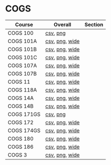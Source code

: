# COGS

| Course | Overall | Section |
| ------ | ------- | ------- |
| COGS 100 | [csv](https://github.com/UCSD-Historical-Enrollment-Data/2024Summer1/blob/main/overall/COGS%20100.csv), [png](https://raw.githubusercontent.com/UCSD-Historical-Enrollment-Data/2024Summer1/main/plot_overall/COGS%20100.png) |  |
| COGS 101A | [csv](https://github.com/UCSD-Historical-Enrollment-Data/2024Summer1/blob/main/overall/COGS%20101A.csv), [png](https://raw.githubusercontent.com/UCSD-Historical-Enrollment-Data/2024Summer1/main/plot_overall/COGS%20101A.png), [wide](https://raw.githubusercontent.com/UCSD-Historical-Enrollment-Data/2024Summer1/main/plot_overall_wide/COGS%20101A.png) |  |
| COGS 101B | [csv](https://github.com/UCSD-Historical-Enrollment-Data/2024Summer1/blob/main/overall/COGS%20101B.csv), [png](https://raw.githubusercontent.com/UCSD-Historical-Enrollment-Data/2024Summer1/main/plot_overall/COGS%20101B.png), [wide](https://raw.githubusercontent.com/UCSD-Historical-Enrollment-Data/2024Summer1/main/plot_overall_wide/COGS%20101B.png) |  |
| COGS 101C | [csv](https://github.com/UCSD-Historical-Enrollment-Data/2024Summer1/blob/main/overall/COGS%20101C.csv), [png](https://raw.githubusercontent.com/UCSD-Historical-Enrollment-Data/2024Summer1/main/plot_overall/COGS%20101C.png), [wide](https://raw.githubusercontent.com/UCSD-Historical-Enrollment-Data/2024Summer1/main/plot_overall_wide/COGS%20101C.png) |  |
| COGS 107A | [csv](https://github.com/UCSD-Historical-Enrollment-Data/2024Summer1/blob/main/overall/COGS%20107A.csv), [png](https://raw.githubusercontent.com/UCSD-Historical-Enrollment-Data/2024Summer1/main/plot_overall/COGS%20107A.png), [wide](https://raw.githubusercontent.com/UCSD-Historical-Enrollment-Data/2024Summer1/main/plot_overall_wide/COGS%20107A.png) |  |
| COGS 107B | [csv](https://github.com/UCSD-Historical-Enrollment-Data/2024Summer1/blob/main/overall/COGS%20107B.csv), [png](https://raw.githubusercontent.com/UCSD-Historical-Enrollment-Data/2024Summer1/main/plot_overall/COGS%20107B.png), [wide](https://raw.githubusercontent.com/UCSD-Historical-Enrollment-Data/2024Summer1/main/plot_overall_wide/COGS%20107B.png) |  |
| COGS 11 | [csv](https://github.com/UCSD-Historical-Enrollment-Data/2024Summer1/blob/main/overall/COGS%2011.csv), [png](https://raw.githubusercontent.com/UCSD-Historical-Enrollment-Data/2024Summer1/main/plot_overall/COGS%2011.png), [wide](https://raw.githubusercontent.com/UCSD-Historical-Enrollment-Data/2024Summer1/main/plot_overall_wide/COGS%2011.png) |  |
| COGS 118A | [csv](https://github.com/UCSD-Historical-Enrollment-Data/2024Summer1/blob/main/overall/COGS%20118A.csv), [png](https://raw.githubusercontent.com/UCSD-Historical-Enrollment-Data/2024Summer1/main/plot_overall/COGS%20118A.png), [wide](https://raw.githubusercontent.com/UCSD-Historical-Enrollment-Data/2024Summer1/main/plot_overall_wide/COGS%20118A.png) |  |
| COGS 14A | [csv](https://github.com/UCSD-Historical-Enrollment-Data/2024Summer1/blob/main/overall/COGS%2014A.csv), [png](https://raw.githubusercontent.com/UCSD-Historical-Enrollment-Data/2024Summer1/main/plot_overall/COGS%2014A.png), [wide](https://raw.githubusercontent.com/UCSD-Historical-Enrollment-Data/2024Summer1/main/plot_overall_wide/COGS%2014A.png) |  |
| COGS 14B | [csv](https://github.com/UCSD-Historical-Enrollment-Data/2024Summer1/blob/main/overall/COGS%2014B.csv), [png](https://raw.githubusercontent.com/UCSD-Historical-Enrollment-Data/2024Summer1/main/plot_overall/COGS%2014B.png), [wide](https://raw.githubusercontent.com/UCSD-Historical-Enrollment-Data/2024Summer1/main/plot_overall_wide/COGS%2014B.png) |  |
| COGS 171GS | [csv](https://github.com/UCSD-Historical-Enrollment-Data/2024Summer1/blob/main/overall/COGS%20171GS.csv), [png](https://raw.githubusercontent.com/UCSD-Historical-Enrollment-Data/2024Summer1/main/plot_overall/COGS%20171GS.png) |  |
| COGS 172 | [csv](https://github.com/UCSD-Historical-Enrollment-Data/2024Summer1/blob/main/overall/COGS%20172.csv), [png](https://raw.githubusercontent.com/UCSD-Historical-Enrollment-Data/2024Summer1/main/plot_overall/COGS%20172.png), [wide](https://raw.githubusercontent.com/UCSD-Historical-Enrollment-Data/2024Summer1/main/plot_overall_wide/COGS%20172.png) |  |
| COGS 174GS | [csv](https://github.com/UCSD-Historical-Enrollment-Data/2024Summer1/blob/main/overall/COGS%20174GS.csv), [png](https://raw.githubusercontent.com/UCSD-Historical-Enrollment-Data/2024Summer1/main/plot_overall/COGS%20174GS.png), [wide](https://raw.githubusercontent.com/UCSD-Historical-Enrollment-Data/2024Summer1/main/plot_overall_wide/COGS%20174GS.png) |  |
| COGS 180 | [csv](https://github.com/UCSD-Historical-Enrollment-Data/2024Summer1/blob/main/overall/COGS%20180.csv), [png](https://raw.githubusercontent.com/UCSD-Historical-Enrollment-Data/2024Summer1/main/plot_overall/COGS%20180.png), [wide](https://raw.githubusercontent.com/UCSD-Historical-Enrollment-Data/2024Summer1/main/plot_overall_wide/COGS%20180.png) |  |
| COGS 186 | [csv](https://github.com/UCSD-Historical-Enrollment-Data/2024Summer1/blob/main/overall/COGS%20186.csv), [png](https://raw.githubusercontent.com/UCSD-Historical-Enrollment-Data/2024Summer1/main/plot_overall/COGS%20186.png), [wide](https://raw.githubusercontent.com/UCSD-Historical-Enrollment-Data/2024Summer1/main/plot_overall_wide/COGS%20186.png) |  |
| COGS 3 | [csv](https://github.com/UCSD-Historical-Enrollment-Data/2024Summer1/blob/main/overall/COGS%203.csv), [png](https://raw.githubusercontent.com/UCSD-Historical-Enrollment-Data/2024Summer1/main/plot_overall/COGS%203.png), [wide](https://raw.githubusercontent.com/UCSD-Historical-Enrollment-Data/2024Summer1/main/plot_overall_wide/COGS%203.png) |  |
